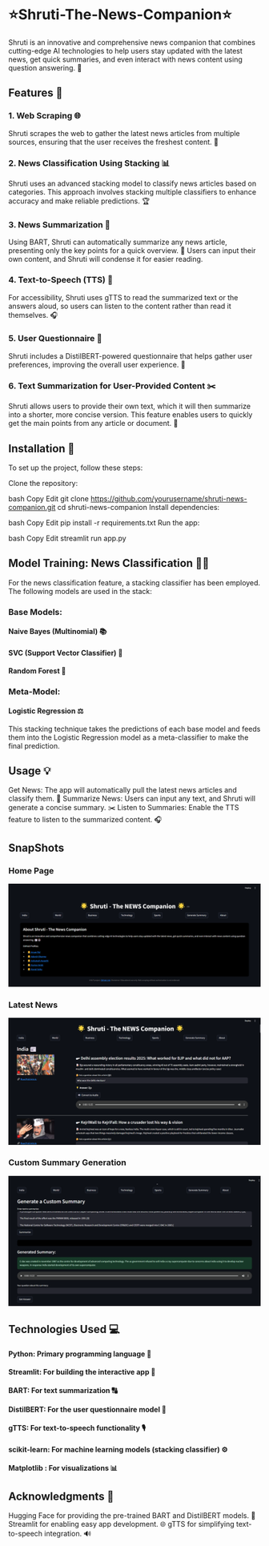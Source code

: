 # ⭐Shruti-The-News-Companion⭐

Shruti is an innovative and comprehensive news companion that combines cutting-edge AI technologies to help users stay updated with the latest news, get quick summaries, and even interact with news content using question answering. 📰 



## Features 🚀
### 1. Web Scraping 🌐
Shruti scrapes the web to gather the latest news articles from multiple sources, ensuring that the user receives the freshest content. 🔄

### 2. News Classification Using Stacking 📊
Shruti uses an advanced stacking model to classify news articles based on categories. This approach involves stacking multiple classifiers to enhance accuracy and make reliable predictions. 🏆

### 3. News Summarization 📝
Using BART, Shruti can automatically summarize any news article, presenting only the key points for a quick overview. 📃 Users can input their own content, and Shruti will condense it for easier reading.

### 4. Text-to-Speech (TTS) 🎤
For accessibility, Shruti uses gTTS to read the summarized text or the answers aloud, so users can listen to the content rather than read it themselves. 🎧

### 5. User Questionnaire 📝
Shruti includes a DistilBERT-powered questionnaire that helps gather user preferences, improving the overall user experience. 🌱

### 6. Text Summarization for User-Provided Content ✂️
Shruti allows users to provide their own text, which it will then summarize into a shorter, more concise version. This feature enables users to quickly get the main points from any article or document. 📃



## Installation 🔧
To set up the project, follow these steps:

Clone the repository:

bash
Copy
Edit
git clone https://github.com/yourusername/shruti-news-companion.git
cd shruti-news-companion
Install dependencies:

bash
Copy
Edit
pip install -r requirements.txt
Run the app:

bash
Copy
Edit
streamlit run app.py


## Model Training: News Classification 🧑‍💻
For the news classification feature, a stacking classifier has been employed. The following models are used in the stack:

### Base Models:
#### Naive Bayes (Multinomial) 📚
#### SVC (Support Vector Classifier) 🧳
#### Random Forest 🌳
### Meta-Model:
#### Logistic Regression ⚖️
This stacking technique takes the predictions of each base model and feeds them into the Logistic Regression model as a meta-classifier to make the final prediction.



## Usage 💡
Get News: The app will automatically pull the latest news articles and classify them. 📰
Summarize News: Users can input any text, and Shruti will generate a concise summary. ✂️
Listen to Summaries: Enable the TTS feature to listen to the summarized content. 🎧


## SnapShots
### Home Page
![Home](images/1.png)

### Latest News
![News Summary, Text_to_Speech, Questionarre ](images/2.png)

### Custom Summary Generation
![Custom Summary Generator](images/3.png)


## Technologies Used 💻
#### Python: Primary programming language 🐍
#### Streamlit: For building the interactive app 🌊
#### BART: For text summarization 🔠
#### DistilBERT: For the user questionnaire model 🧠
#### gTTS: For text-to-speech functionality 🎙️
#### scikit-learn: For machine learning models (stacking classifier) ⚙️
#### Matplotlib : For visualizations 📊


## Acknowledgments 🙏
Hugging Face for providing the pre-trained BART and DistilBERT models. 🤗
Streamlit for enabling easy app development. 🌐
gTTS for simplifying text-to-speech integration. 🔊
